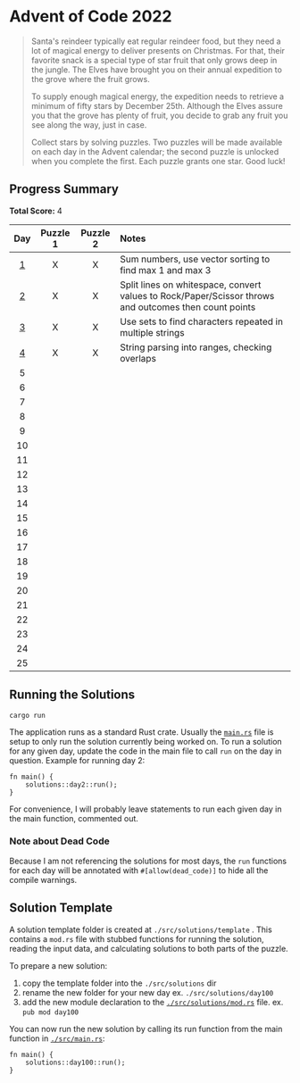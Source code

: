 # Advent of Code 2022

> Santa's reindeer typically eat regular reindeer food, but they need a lot of magical energy to deliver presents on Christmas. For that, their favorite snack is a special type of star fruit that only grows deep in the jungle. The Elves have brought you on their annual expedition to the grove where the fruit grows.
> 
> To supply enough magical energy, the expedition needs to retrieve a minimum of fifty stars by December 25th. Although the Elves assure you that the grove has plenty of fruit, you decide to grab any fruit you see along the way, just in case.
> 
> Collect stars by solving puzzles. Two puzzles will be made available on each day in the Advent calendar; the second puzzle is unlocked when you complete the first. Each puzzle grants one star. Good luck!

## Progress Summary

**Total Score:** 4

| Day | Puzzle 1 | Puzzle 2 | Notes |
|:---:|:--------:|:--------:|:----- |
| [1](src/solutions/day1/README.md) | X | X | Sum numbers, use vector sorting to find max 1 and max 3 |
| [2](src/solutions/day2/README.md) | X | X | Split lines on whitespace, convert values to Rock/Paper/Scissor throws and outcomes then count points |
| [3](src/solutions/day3/README.md) | X | X | Use sets to find characters repeated in multiple strings |
| [4](src/solutions/day4/README.md) | X | X | String parsing into ranges, checking overlaps |
| 5 |  |  |  |
| 6 |  |  |  |
| 7 |  |  |  |
| 8 |  |  |  |
| 9 |  |  |  |
| 10 |  |  |  |
| 11 |  |  |  |
| 12 |  |  |  |
| 13 |  |  |  |
| 14 |  |  |  |
| 15 |  |  |  |
| 16 |  |  |  |
| 17 |  |  |  |
| 18 |  |  |  |
| 19 |  |  |  |
| 20 |  |  |  |
| 21 |  |  |  |
| 22 |  |  |  |
| 23 |  |  |  |
| 24 |  |  |  |
| 25 |  |  |  |

## Running the Solutions

`cargo run`

The application runs as a standard Rust crate. Usually the [`main.rs`](src/main.rs) file is setup to only run the solution currently being worked on. To run a solution for any given day, update the code in the main file to call `run` on the day in question. Example for running day 2:

```
fn main() {
	solutions::day2::run();
}
```

For convenience, I will probably leave statements to run each given day in the main function, commented out.

### Note about Dead Code

Because I am not referencing the solutions for most days, the `run` functions for each day will be annotated with `#[allow(dead_code)]` to hide all the compile warnings.


## Solution Template

A solution template folder is created at `./src/solutions/template` . This contains a `mod.rs` file with stubbed functions for running the solution, reading the input data, and calculating solutions to both parts of the puzzle.

To prepare a new solution:

1. copy the template folder into the `./src/solutions` dir
1. rename the new folder for your new day ex. `./src/solutions/day100`
2. add the new module declaration to the [`./src/solutions/mod.rs`](./src/solutions/mod.rs) file. ex. `pub mod day100`

You can now run the new solution by calling its run function from the main function in [`./src/main.rs`](./src/main.rs):

```
fn main() {
	solutions::day100::run();
}
```